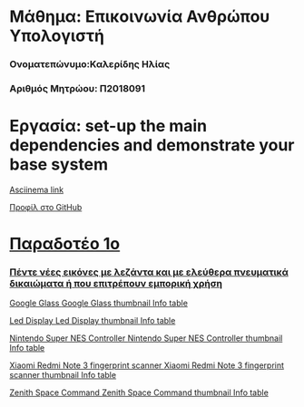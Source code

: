 <h1>Μάθημα: Επικοινωνία Ανθρώπου Υπολογιστή</h1> 

<h3>Ονοματεπώνυμο:Καλερίδης Ηλίας</h3>
  
<h3>Αριθμός Μητρώου: Π2018091</h3>

<h1>Εργασία: set-up the main dependencies and demonstrate your base system</h1>

<a href="https://asciinema.org/a/275596">Asciinema link 
  
<a href="https://github.com/elias2500">Προφίλ στο GitHub

<h1>Παραδοτέο 1ο</h1>

<h3>Πέντε νέες εικόνες με λεζάντα και με ελεύθερα πνευματικά δικαιώματα ή που επιτρέπουν εμπορική χρήση</h3>

<a href="https://github.com/elias2500/gr/blob/gh-pages/images/Google_Glass_Front.jpg">Google Glass
<a href="https://github.com/elias2500/gr/blob/gh-pages/images/Google_Glass_Front_thumb.jpg">Google Glass thumbnail
<a href="https://github.com/elias2500/gr/blob/gh-pages/_gallery/Google_Glass_Front.md">Info table
  
<a href="https://github.com/elias2500/gr/blob/gh-pages/images/LED_Display.jpg">Led Display
<a href="https://github.com/elias2500/gr/blob/gh-pages/images/LED_Display_thumb.jpg">Led Display thumbnail
<a href="https://github.com/elias2500/gr/blob/gh-pages/_gallery/LED_Display.md">Info table
  
<a href="https://github.com/elias2500/gr/blob/gh-pages/images/Nintendo-Super-NES-Controller.jpg">Nintendo Super NES Controller
<a href="https://github.com/elias2500/gr/blob/gh-pages/images/Nintendo-Super-NES-Controller-thumb.jpg">Nintendo Super NES Controller thumbnail
<a href="https://github.com/elias2500/gr/blob/gh-pages/_gallery/Nintendo-Super-NES-Controller.md">Info table
  
<a href="https://github.com/elias2500/gr/blob/gh-pages/images/Xiaomi_Redmi_Note_3_fingerprint_scanner.jpg">Xiaomi Redmi Note 3 fingerprint scanner
<a href="https://github.com/elias2500/gr/blob/gh-pages/images/Xiaomi_Redmi_Note_3_fingerprint_scanner_thumb.jpg">Xiaomi Redmi Note 3 fingerprint scanner thumbnail
<a href="https://github.com/elias2500/gr/blob/gh-pages/_gallery/Fingerprint%20Scanner.md">Info table
  
<a href="https://github.com/elias2500/gr/blob/gh-pages/images/Zenith_Space_Command.jpg">Zenith Space Command
<a href="https://github.com/elias2500/gr/blob/gh-pages/images/Zenith_Space_Command_thumb.jpg">Zenith Space Command thumbnail
<a href="https://github.com/elias2500/gr/blob/gh-pages/_gallery/Zenith%20Space%20Command.md">Info table
